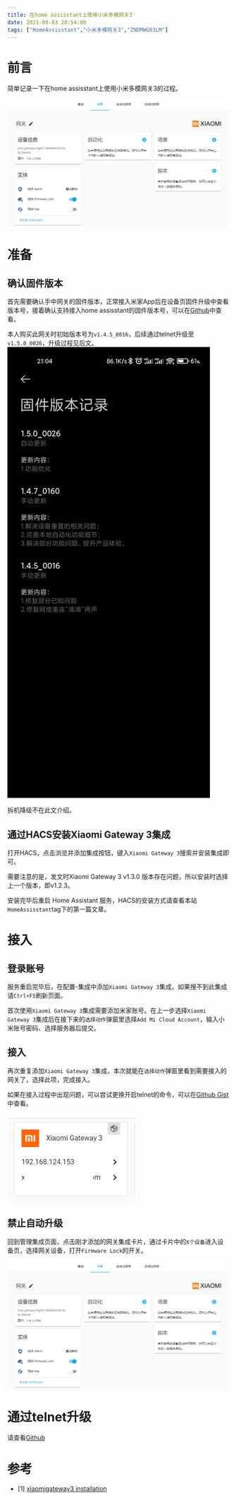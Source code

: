 ```yaml
---
title: 在home assisstant上使用小米多模网关3
date: 2021-08-03 20:54:00
tags: ["HomeAssisstant","小米多模网关3","ZNDMWG03LM"]
---
```


# 前言

简单记录一下在home assisstant上使用小米多模网关3的过程。

![homeassisstant](/images/20210803205643.png)

<!--more-->

# 准备

## 确认固件版本

首先需要确认手中网关的固件版本，正常接入米家App后在设备页固件升级中查看版本号，接着确认支持接入home assisstant的固件版本号，可以在[Github](https://github.com/AlexxIT/XiaomiGateway3#supported-firmwares)中查看。

本人购买此网关时初始版本号为`v1.4.5_0016`，后续通过telnet升级至`v1.5.0_0026`，升级过程见后文。
![固件版本](/images/Screenshot_2021-08-03-21-04-51-803_com.xiaomi.sma.jpg)

拆机降级不在此文介绍。

## 通过HACS安装Xiaomi Gateway 3集成

打开HACS，点击浏览并添加集成按钮，键入`Xiaomi Gateway 3`搜索并安装集成即可。

需要注意的是，发文时Xiaomi Gateway 3 v1.3.0 版本存在问题，所以安装时选择上一个版本，即v1.2.3。

安装完毕后重启 Home Assistant 服务，HACS的安装方式请查看本站`HomeAssisstant`tag下的第一篇文章。


# 接入

## 登录账号

服务重启完毕后，在配置-集成中添加`Xiaomi Gateway 3`集成，如果搜不到此集成请`Ctrl+F5`刷新页面。

首次使用`Xiaomi Gateway 3`集成需要添加米家账号。在上一步选择`Xiaomi Gateway 3`集成后在接下来的`选择动作`弹窗里选择`Add Mi Cloud Account`，输入小米账号密码、选择服务器后提交。

## 接入

再次重复添加`Xiaomi Gateway 3`集成，本次就能在`选择动作`弹窗里看到需要接入的网关了，选择此项，完成接入。

如果在接入过程中出现问题，可以尝试更换开启telnet的命令，可以在[Github Gist](https://gist.github.com/zvldz/1bd6b21539f84339c218f9427e022709)中查看。

![Xiaomi Gateway 3](/images/20210803212649.png)


## 禁止自动升级

回到管理集成页面，点击刚才添加的网关集成卡片，通过卡片中的`X个设备`进入设备页，选择网关设备，打开`Firmware Lock`的开关。

![禁止自动升级](/images/20210803205643.png)

# 通过telnet升级

请查看[Github](https://github.com/zvldz/mgl03_fw/tree/main/firmware#the-easy-way)

# 参考

-   [1] [xiaomigateway3 installation](https://github.com/AlexxIT/XiaomiGateway3#install)
